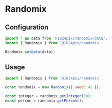 # Randomix

## Configuration 

```javascript
import * as data from '@1024pix/randomix/data';
import { Randomix } from '@1024pix/randomix';

Randomix.setData(data);
```

## Usage

```javascript
import { Randomix } from '@1024pix/randomix'; 

const randomix = new Randomix({ seed: 42 });

const integer = randomix.getInteger(10);
const person = randomix.getPerson();
```